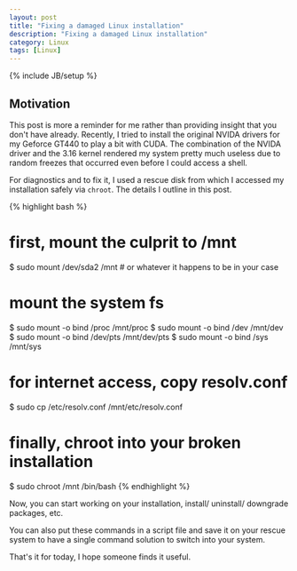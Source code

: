```yaml
---
layout: post
title: "Fixing a damaged Linux installation"
description: "Fixing a damaged Linux installation"
category: Linux
tags: [Linux]
---
```

{% include JB/setup %}

Motivation
----------

This post is more a reminder for me rather than providing insight that you don't have already.
Recently, I tried to install the original NVIDA drivers for my Geforce GT440 to play a bit 
with CUDA. The combination of the NVIDA driver and the 3.16 kernel rendered my system pretty 
much useless due to random freezes that occurred even before I could access a shell.

For diagnostics and to fix it, I used a rescue disk from which I accessed my installation 
safely via `chroot`. The details I outline in this post.

{% highlight bash %}
# first, mount the culprit to /mnt
$ sudo mount /dev/sda2 /mnt # or whatever it happens to be in your case
# mount the system fs 
$ sudo mount -o bind /proc /mnt/proc
$ sudo mount -o bind /dev /mnt/dev
$ sudo mount -o bind /dev/pts /mnt/dev/pts
$ sudo mount -o bind /sys /mnt/sys
# for internet access, copy resolv.conf
$ sudo cp /etc/resolv.conf /mnt/etc/resolv.conf
# finally, chroot into your broken installation
$ sudo chroot /mnt /bin/bash
{% endhighlight %}

Now, you can start working on your installation, install/ uninstall/ downgrade packages, etc.

You can also put these commands in a script file and save it on your rescue system to have a
single command solution to switch into your system.

That's it for today, I hope someone finds it useful.
